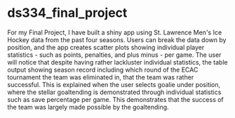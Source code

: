# ds334_final_project

For my Final Project, I have built a shiny app using St. Lawrence Men's Ice Hockey data from the past four seasons. Users can break the data down by position, and the app creates scatter plots showing individual player statistics - such as points, penalties, and plus minus - per game. The user will notice that despite having rather lackluster individual statistics, the table output showing season record including which round of the ECAC tournament the team was eliminated in, that the team was rather successful. This is explained when the user selects goalie under position, where the stellar goaltending is demonstrated through individual statistics such as save percentage per game. This demonstrates that the success of the team was largely made possible by the goaltending. 

